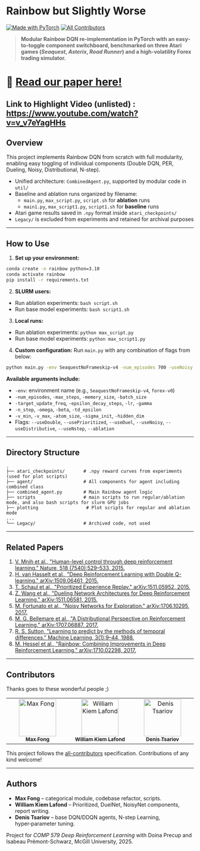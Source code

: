 # Rainbow but Slightly Worse

[![Made with PyTorch](https://img.shields.io/badge/PyTorch-2.1%2B-EE4C2C?logo=pytorch&logoColor=white)](https://pytorch.org)  [![All Contributors](https://img.shields.io/badge/all_contributors-3-orange.svg?style=flat-square)](#contributors)

> **Modular Rainbow DQN re‑implementation in PyTorch with an easy‐to‑toggle component switchboard, benchmarked on three Atari games (*Seaquest*, *Asterix*, *Road Runner*) and a high‑volatility Forex trading simulator.**

# 📄 [Read our paper here!](paper/final_paper.pdf)

Link to Highlight Video (unlisted) : https://www.youtube.com/watch?v=v_v7eYagHHs
---
## Overview
This project implements Rainbow DQN from scratch with full modularity, enabling easy toggling of individual components (Double DQN, PER, Dueling, Noisy, Distributional, N-step).

- Unified architecture: `CombinedAgent.py`, supported by modular code in `util/`
- Baseline and ablation runs organized by filename:
  - `main.py`, `max_script.py`, `script.sh` for **ablation** runs
  - `main1.py`, `max_script1.py`, `script1.sh` for **baseline** runs
- Atari game results saved in `.npy` format inside `atari_checkpoints/`
- `Legacy/` is excluded from experiments and retained for archival purposes

---
## How to Use

1. **Set up your environment:**
```bash
conda create -n rainbow python=3.10
conda activate rainbow
pip install -r requirements.txt
```

2. **SLURM users:**
- Run ablation experiments: `bash script.sh`
- Run base model experiments: `bash script1.sh`

3. **Local runs:**
- Run ablation experiments: `python max_script.py`
- Run base model experiments: `python max_script1.py`

4. **Custom configuration:**
Run `main.py` with any combination of flags from below:
```bash
python main.py -env SeaquestNoFrameskip-v4 -num_episodes 700 -useNoisy -useDuel -useDouble
```
**Available arguments include:**
- `-env`: environment name (e.g., `SeaquestNoFrameskip-v4`, `forex-v0`)
- `-num_episodes`, `-max_steps`, `-memory_size`, `-batch_size`
- `-target_update_freq`, `-epsilon_decay_steps`, `-lr`, `-gamma`
- `-n_step`, `-omega`, `-beta`, `-td_epsilon`
- `-v_min`, `-v_max`, `-atom_size`, `-sigma_init`, `-hidden_dim`
- Flags: `--useDouble`, `--usePrioritized`, `--useDuel`, `--useNoisy`, `--useDistributive`, `--useNstep`, `--ablation`

---
## Directory Structure
```text
.
├── atari_checkpoints/       # .npy reward curves from experiments (used for plot scripts)
├── agent/                   # All components for agent including combined class
├── combined_agent.py        # Main Rainbow agent logic
├── scripts                  # main scripts to run regular/ablation mode, and also bash scripts for slurm GPU jobs
├── plotting                  # Plot scripts for regular and ablation mode
...
└── Legacy/                  # Archived code, not used
```

---
## Related Papers

01. [V. Mnih et al., "Human-level control through deep reinforcement learning." Nature, 518 (7540):529–533, 2015.](https://storage.googleapis.com/deepmind-media/dqn/DQNNaturePaper.pdf)
02. [H. van Hasselt et al., "Deep Reinforcement Learning with Double Q-learning." arXiv:1509.06461, 2015.](https://arxiv.org/pdf/1509.06461.pdf)
03. [T. Schaul et al., "Prioritized Experience Replay." arXiv:1511.05952, 2015.](https://arxiv.org/pdf/1511.05952.pdf)
04. [Z. Wang et al., "Dueling Network Architectures for Deep Reinforcement Learning." arXiv:1511.06581, 2015.](https://arxiv.org/pdf/1511.06581.pdf)
05. [M. Fortunato et al., "Noisy Networks for Exploration." arXiv:1706.10295, 2017.](https://arxiv.org/pdf/1706.10295.pdf)
06. [M. G. Bellemare et al., "A Distributional Perspective on Reinforcement Learning." arXiv:1707.06887, 2017.](https://arxiv.org/pdf/1707.06887.pdf)
07. [R. S. Sutton, "Learning to predict by the methods of temporal differences." Machine Learning, 3(1):9–44, 1988.](http://incompleteideas.net/papers/sutton-88-with-erratum.pdf)
08. [M. Hessel et al., "Rainbow: Combining Improvements in Deep Reinforcement Learning." arXiv:1710.02298, 2017.](https://arxiv.org/pdf/1710.02298.pdf)

---
## Contributors

Thanks goes to these wonderful people ;)

<!-- ALL-CONTRIBUTORS-LIST:START - Do not remove or modify this section -->
<!-- markdownlint-disable -->
<table>
  <tbody>
    <tr>
      <td align="center" valign="top" width="20%">
        <a href="https://github.com/max-fong">
          <img src="https://avatars.githubusercontent.com/u/143747815?v=4" width="100px;" alt="Max Fong"/><br />
          <sub><b>Max Fong</b></sub>
        </a><br />
      </td>
      <td align="center" valign="top" width="20%">
        <a href="https://github.com/William-Lafond">
          <img src="https://avatars.githubusercontent.com/u/98282992?v=4" width="100px;" alt="William Kiem Lafond"/><br />
          <sub><b>William Kiem Lafond</b></sub>
        </a><br />
      </td>
      <td align="center" valign="top" width="20%">
        <a href="https://github.com/denistsariov">
          <img src="https://avatars.githubusercontent.com/u/107961778?v=4" width="100px;" alt="Denis Tsariov"/><br />
          <sub><b>Denis Tsariov</b></sub>
        </a><br />
      </td>
    </tr>
  </tbody>
</table>
<!-- markdownlint-enable -->
<!-- ALL-CONTRIBUTORS-LIST:END -->

This project follows the [all-contributors](https://github.com/all-contributors/all-contributors) specification. Contributions of any kind welcome!

---
## Authors
* **Max Fong** – categorical module, codebase refactor, scripts.
* **William Kiem Lafond** – Prioritized, DuelNet, NoisyNet components, report writing.
* **Denis Tsariov** – base DQN/DDQN agents, N-step Learning, hyper‑parameter tuning.

Project for *COMP 579 Deep Reinforcement Learning* with Doina Precup and Isabeau Prémont-Schwarz, McGill University, 2025.


